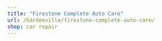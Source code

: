 ```yaml
---
title: "Firestone Complete Auto Care"
url: /hardeeville/firestone-complete-auto-care/
shop: car repair
---
```

